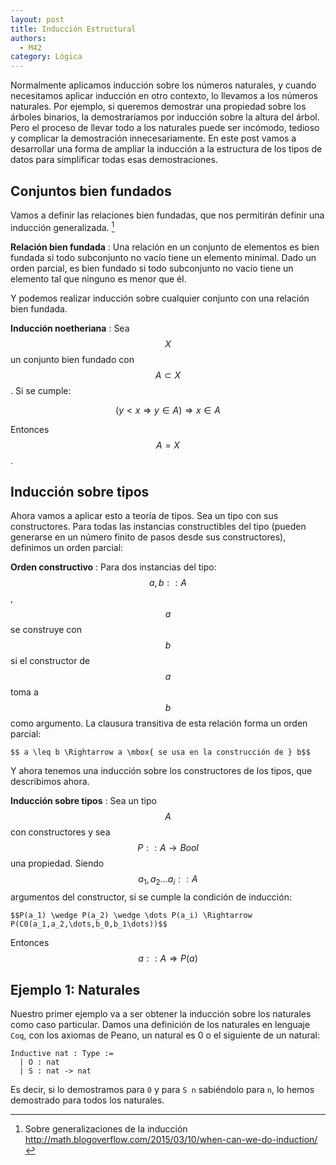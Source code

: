 ```yaml
---
layout: post
title: Inducción Estructural
authors:
  - M42
category: Lógica
---
```


Normalmente aplicamos inducción sobre los números naturales, y cuando
necesitamos aplicar inducción en otro contexto, lo llevamos a los números
naturales. Por ejemplo, si queremos demostrar una propiedad sobre los árboles
binarios, la demostraríamos por inducción sobre la altura del árbol. Pero el
proceso de llevar todo a los naturales puede ser incómodo, tedioso y complicar
la demostración innecesariamente. En este post vamos a desarrollar una forma de
ampliar la inducción a la estructura de los tipos de datos para simplificar
todas esas demostraciones.


## Conjuntos bien fundados

Vamos a definir las relaciones bien fundadas, que nos permitirán definir una
inducción generalizada. [^stackexchangeblog-induction]

**Relación bien fundada**
: Una relación en un conjunto de elementos es bien fundada si todo subconjunto
no vacío tiene un elemento minimal. Dado un orden parcial, es bien fundado si
todo subconjunto no vacío tiene un elemento tal que ninguno es menor que él.

Y podemos realizar inducción sobre cualquier conjunto con una relación bien
fundada.

**Inducción noetheriana**
: Sea $$X$$ un conjunto bien fundado con $$A \subset X$$. Si se cumple:

  $$ (y<x \Rightarrow y \in A) \Rightarrow x \in A $$

  Entonces $$A = X$$.


[^stackexchangeblog-induction]: Sobre generalizaciones de la inducción <http://math.blogoverflow.com/2015/03/10/when-can-we-do-induction/>


## Inducción sobre tipos

Ahora vamos a aplicar esto a teoría de tipos. Sea un tipo con sus constructores.
Para todas las instancias constructibles del tipo (pueden generarse en un número
finito de pasos desde sus constructores), definimos un orden parcial:

**Orden constructivo**
: Para dos instancias del tipo: $$a,b::A$$, $$a$$ se construye con $$b$$ si el
  constructor de $$a$$ toma a $$b$$ como argumento. La clausura transitiva de
  esta relación forma un orden parcial:

    $$ a \leq b \Rightarrow a \mbox{ se usa en la construcción de } b$$

Y ahora tenemos una inducción sobre los constructores de los tipos, que
describimos ahora.

**Inducción sobre tipos**
: Sea un tipo $$A$$ con constructores y sea $$P :: A \rightarrow Bool $$ una propiedad.
  Siendo $$a_1, a_2 \dots a_i :: A$$ argumentos del constructor, si se
  cumple la condición de inducción:

    $$P(a_1) \wedge P(a_2) \wedge \dots P(a_i) \Rightarrow P(C0(a_1,a_2,\dots,b_0,b_1\dots))$$

  Entonces $$a::A \Rightarrow P(a)$$


## Ejemplo 1: Naturales

Nuestro primer ejemplo va a ser obtener la inducción sobre los naturales como
caso particular. Damos una definición de los naturales en lenguaje `Coq`, con
los axiomas de Peano, un natural es 0 o el siguiente de un natural:

~~~ Coq
Inductive nat : Type :=
  | O : nat
  | S : nat -> nat
~~~

Es decir, si lo demostramos para `0` y para `S n` sabiéndolo para `n`, lo
hemos demostrado para todos los naturales.
